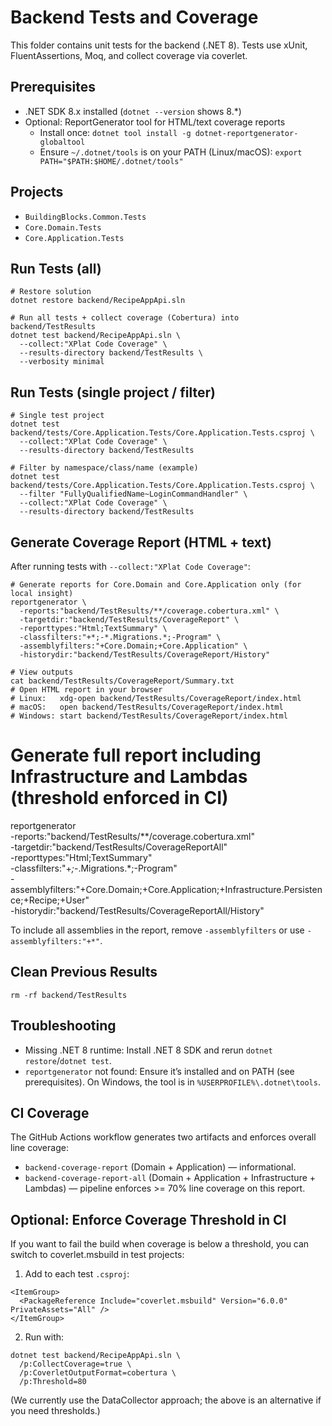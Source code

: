 # Backend Tests and Coverage

This folder contains unit tests for the backend (.NET 8). Tests use xUnit, FluentAssertions, Moq, and collect coverage via coverlet.

## Prerequisites

- .NET SDK 8.x installed (`dotnet --version` shows 8.*)
- Optional: ReportGenerator tool for HTML/text coverage reports
  - Install once: `dotnet tool install -g dotnet-reportgenerator-globaltool`
  - Ensure `~/.dotnet/tools` is on your PATH (Linux/macOS): `export PATH="$PATH:$HOME/.dotnet/tools"`

## Projects

- `BuildingBlocks.Common.Tests`
- `Core.Domain.Tests`
- `Core.Application.Tests`

## Run Tests (all)

```
# Restore solution
dotnet restore backend/RecipeAppApi.sln

# Run all tests + collect coverage (Cobertura) into backend/TestResults
dotnet test backend/RecipeAppApi.sln \
  --collect:"XPlat Code Coverage" \
  --results-directory backend/TestResults \
  --verbosity minimal
```

## Run Tests (single project / filter)

```
# Single test project
dotnet test backend/tests/Core.Application.Tests/Core.Application.Tests.csproj \
  --collect:"XPlat Code Coverage" \
  --results-directory backend/TestResults

# Filter by namespace/class/name (example)
dotnet test backend/tests/Core.Application.Tests/Core.Application.Tests.csproj \
  --filter "FullyQualifiedName~LoginCommandHandler" \
  --collect:"XPlat Code Coverage" \
  --results-directory backend/TestResults
```

## Generate Coverage Report (HTML + text)

After running tests with `--collect:"XPlat Code Coverage"`:

```
# Generate reports for Core.Domain and Core.Application only (for local insight)
reportgenerator \
  -reports:"backend/TestResults/**/coverage.cobertura.xml" \
  -targetdir:"backend/TestResults/CoverageReport" \
  -reporttypes:"Html;TextSummary" \
  -classfilters:"+*;-*.Migrations.*;-Program" \
  -assemblyfilters:"+Core.Domain;+Core.Application" \
  -historydir:"backend/TestResults/CoverageReport/History"

# View outputs
cat backend/TestResults/CoverageReport/Summary.txt
# Open HTML report in your browser
# Linux:   xdg-open backend/TestResults/CoverageReport/index.html
# macOS:   open backend/TestResults/CoverageReport/index.html
# Windows: start backend/TestResults/CoverageReport/index.html
```

# Generate full report including Infrastructure and Lambdas (threshold enforced in CI)
reportgenerator \
  -reports:"backend/TestResults/**/coverage.cobertura.xml" \
  -targetdir:"backend/TestResults/CoverageReportAll" \
  -reporttypes:"Html;TextSummary" \
  -classfilters:"+*;-*.Migrations.*;-Program" \
  -assemblyfilters:"+Core.Domain;+Core.Application;+Infrastructure.Persistence;+Recipe;+User" \
  -historydir:"backend/TestResults/CoverageReportAll/History"

To include all assemblies in the report, remove `-assemblyfilters` or use `-assemblyfilters:"+*"`.

## Clean Previous Results

```
rm -rf backend/TestResults
```

## Troubleshooting

- Missing .NET 8 runtime: Install .NET 8 SDK and rerun `dotnet restore`/`dotnet test`.
- `reportgenerator` not found: Ensure it’s installed and on PATH (see prerequisites). On Windows, the tool is in `%USERPROFILE%\.dotnet\tools`.

## CI Coverage

The GitHub Actions workflow generates two artifacts and enforces overall line coverage:
- `backend-coverage-report` (Domain + Application) — informational.
- `backend-coverage-report-all` (Domain + Application + Infrastructure + Lambdas) — pipeline enforces >= 70% line coverage on this report.

## Optional: Enforce Coverage Threshold in CI

If you want to fail the build when coverage is below a threshold, you can switch to coverlet.msbuild in test projects:

1) Add to each test `.csproj`:
```
<ItemGroup>
  <PackageReference Include="coverlet.msbuild" Version="6.0.0" PrivateAssets="All" />
</ItemGroup>
```

2) Run with:
```
dotnet test backend/RecipeAppApi.sln \
  /p:CollectCoverage=true \
  /p:CoverletOutputFormat=cobertura \
  /p:Threshold=80
```

(We currently use the DataCollector approach; the above is an alternative if you need thresholds.)

